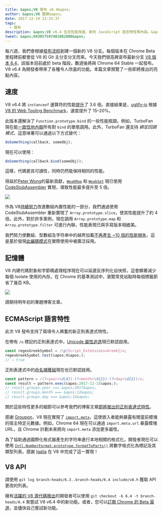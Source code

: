 ```yaml
---
title: &apos;V8 發布 v6.4&apos;
author: &apos;V8 團隊&apos;
date: 2017-12-19 13:33:37
tags:
  - 發布
description: &apos;V8 v6.4 包含性能改進、新的 JavaScript 語言特性等內容。&apos;
tweet: &apos;943057597481082880&apos;
---
```

每六週，我們會根據[發布流程](/docs/release-process)創建一個新的 V8 分支。每個版本在 Chrome Beta 里程碑前都會從 V8 的 Git 主分支分叉而來。今天我們很高興宣布最新分支 [V8 版本 6.4](https://chromium.googlesource.com/v8/v8.git/+log/branch-heads/6.4)，該版本目前處於 beta 階段，數週後將與 Chrome 64 Stable 一起發布。V8 v6.4 為開發者帶來了各種令人欣喜的功能。本篇文章預覽了一些即將推出的亮點內容。

<!--truncate-->
## 速度

V8 v6.4 將 `instanceof` 運算符的性能[提升](https://bugs.chromium.org/p/v8/issues/detail?id=6971)了 3.6 倍。直接結果是，[uglify-js](http://lisperator.net/uglifyjs/) 根據[V8 的 Web Tooling Benchmark](https://github.com/v8/web-tooling-benchmark)，速度提升了 15–20%。

此版本還解決了 `Function.prototype.bind` 的一些性能瓶頸。例如，TurboFan 現在能[一致性地內聯](https://bugs.chromium.org/p/v8/issues/detail?id=6946)所有對 `bind` 的單態調用。此外，TurboFan 還支持 _綁定回調模式_，這意味著可以通過以下方式替代：

```js
doSomething(callback, someObj);
```

現在可以使用：

```js
doSomething(callback.bind(someObj));
```

這樣，代碼更具可讀性，同時仍然能保持相同的性能。

得益於[Peter Wong](https://twitter.com/peterwmwong)的最新貢獻，[`WeakMap`](https://developer.mozilla.org/en-US/docs/Web/JavaScript/Reference/Global_Objects/WeakMap) 和 [`WeakSet`](https://developer.mozilla.org/en-US/docs/Web/JavaScript/Reference/Global_Objects/WeakSet) 現已使用 [CodeStubAssembler](/blog/csa) 實現，導致性能最多提升至 5 倍。

![](/_img/v8-release-64/weak-collection.svg)

作為 V8[持續努力](https://bugs.chromium.org/p/v8/issues/detail?id=1956)改進數組內置性能的一部分，我們通過使用 CodeStubAssembler 重新實現了 `Array.prototype.slice`，使其性能提升了約 4 倍。此外，對於許多案例，現在調用 `Array.prototype.map` 和 `Array.prototype.filter` 可進行內聯，性能表現已與手寫版本相媲美。

我們努力使數組、型數組及字符串中的越界加載[不再產生 ~10 倍的性能損失](https://bugs.chromium.org/p/v8/issues/detail?id=7027)，這是基於發現[此編碼模式](/blog/elements-kinds#avoid-reading-beyond-length)在實際使用中被廣泛採用。

## 記憶體

V8 内建代碼對象和字節碼處理程序現在可以延遲反序列化自快照，這會顯著減少每個 Isolate 使用的內存。在 Chrome 的基準測試中，瀏覽常見站點時每個標籤節省了幾百 KB。

![](/_img/v8-release-64/codespace-consumption.svg)

請期待明年初的專題博客文章。

## ECMAScript 語言特性

此次 V8 發布支持了兩項令人興奮的新正則表達式特性。

在帶有 `/u` 標記的正則表達式中，[Unicode 屬性逃逸](https://mathiasbynens.be/notes/es-unicode-property-escapes)現已默認啟用。

```js
const regexGreekSymbol = /\p{Script_Extensions=Greek}/u;
regexGreekSymbol.test(&apos;π&apos;);
// → true
```

正則表達式中的[命名捕獲組](https://developers.google.com/web/updates/2017/07/upcoming-regexp-features#named_captures)現在也已默認啟用。

```js
const pattern = /(?<year>\d{4})-(?<month>\d{2})-(?<day>\d{2})/u;
const result = pattern.exec(&apos;2017-12-15&apos;);
// result.groups.year === &apos;2017&apos;
// result.groups.month === &apos;12&apos;
// result.groups.day === &apos;15&apos;
```

關於這些特性更多的細節可以參考我們的博客文章[即將推出的正則表達式特性](https://developers.google.com/web/updates/2017/07/upcoming-regexp-features)。

感謝 [Groupon](https://twitter.com/GrouponEng)，V8 現在實現了 [`import.meta`](https://github.com/tc39/proposal-import-meta)，這使嵌入者能夠暴露有關當前模塊的宿主特定元數據。例如，Chrome 64 現在可以通過 `import.meta.url` 暴露模塊 URL，且 Chrome 計劃未來將向 `import.meta` 添加更多屬性。

為了協助通過國際化格式器產生的字符串進行本地相關的格式化，開發者現在可以使用 [`Intl.NumberFormat.prototype.formatToParts()`](https://github.com/tc39/proposal-intl-formatToParts) 將數字格式化為標記及其類型列表。感謝 [Igalia](https://twitter.com/igalia) 在 V8 中完成了這一實現！

## V8 API

請使用 `git log branch-heads/6.3..branch-heads/6.4 include/v8.h` 獲取 API 更改的列表。

擁有[活躍的 V8 源代碼檢出](/docs/source-code#using-git)的開發者可以使用 `git checkout -b 6.4 -t branch-heads/6.4` 來嘗試 V8 v6.4 中的新功能。或者，您可以[訂閱 Chrome 的 Beta 渠道](https://www.google.com/chrome/browser/beta.html)，並儘快自己嘗試新功能。
